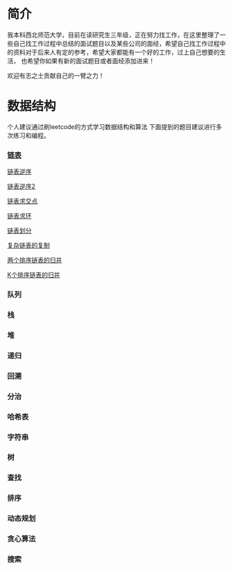 # 简介

我本科西北师范大学，目前在读研究生三年级，正在努力找工作，在这里整理了一些自己找工作过程中总结的面试题目以及某些公司的面经，希望自己找工作过程中的资料对于后来人有定的参考，希望大家都能有一个好的工作，过上自己想要的生活， 也希望你如果有新的面试题目或者面经添加进来！

欢迎有志之士贡献自己的一臂之力！

# 数据结构
个人建议通过刷leetcode的方式学习数据结构和算法
下面提到的题目建议进行多次练习和编程。



### [链表](/链表/)

[链表逆序](https://leetcode-cn.com/problems/reverse-linked-list/)

[链表逆序2](https://leetcode-cn.com/problems/reverse-linked-list-ii/)

[链表求交点](https://leetcode-cn.com/problems/intersection-of-two-linked-lists/)

[链表求环](https://leetcode-cn.com/problems/linked-list-cycle/)

[链表划分](https://leetcode-cn.com/problems/partition-list/)

[复杂链表的复制](https://leetcode-cn.com/problems/copy-list-with-random-pointer/)

[两个排序链表的归并](https://leetcode-cn.com/problems/merge-two-sorted-lists/)

[K个排序链表的归并](https://leetcode-cn.com/problems/merge-k-sorted-lists/)


### 队列

### 栈

### 堆

### 递归

### 回溯

### 分治

### 哈希表

### 字符串

### 树

### 查找

### 排序

### 动态规划

### 贪心算法

### 搜索
